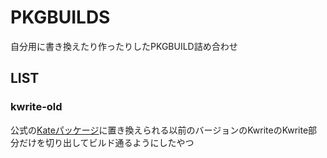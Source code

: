 # PKGBUILDS
自分用に書き換えたり作ったりしたPKGBUILD詰め合わせ

## LIST
### kwrite-old
公式の[Kateパッケージ](https://archlinux.org/packages/extra/x86_64/kate/ )に置き換えられる以前のバージョンのKwriteのKwrite部分だけを切り出してビルド通るようにしたやつ


